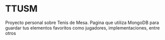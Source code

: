 # TTUSM
Proyecto personal sobre Tenis de Mesa. Pagina que utiliza MongoDB para guardar tus elementos favoritos como jugadores, implementaciones, entre otros

